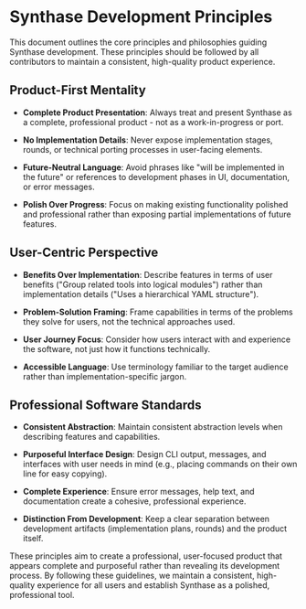 # Synthase Development Principles

This document outlines the core principles and philosophies guiding Synthase development. These principles should be followed by all contributors to maintain a consistent, high-quality product experience.

## Product-First Mentality

- **Complete Product Presentation**: Always treat and present Synthase as a complete, professional product - not as a work-in-progress or port.

- **No Implementation Details**: Never expose implementation stages, rounds, or technical porting processes in user-facing elements.

- **Future-Neutral Language**: Avoid phrases like "will be implemented in the future" or references to development phases in UI, documentation, or error messages.

- **Polish Over Progress**: Focus on making existing functionality polished and professional rather than exposing partial implementations of future features.

## User-Centric Perspective

- **Benefits Over Implementation**: Describe features in terms of user benefits ("Group related tools into logical modules") rather than implementation details ("Uses a hierarchical YAML structure").

- **Problem-Solution Framing**: Frame capabilities in terms of the problems they solve for users, not the technical approaches used.

- **User Journey Focus**: Consider how users interact with and experience the software, not just how it functions technically.

- **Accessible Language**: Use terminology familiar to the target audience rather than implementation-specific jargon.

## Professional Software Standards

- **Consistent Abstraction**: Maintain consistent abstraction levels when describing features and capabilities.

- **Purposeful Interface Design**: Design CLI output, messages, and interfaces with user needs in mind (e.g., placing commands on their own line for easy copying).

- **Complete Experience**: Ensure error messages, help text, and documentation create a cohesive, professional experience.

- **Distinction From Development**: Keep a clear separation between development artifacts (implementation plans, rounds) and the product itself.

These principles aim to create a professional, user-focused product that appears complete and purposeful rather than revealing its development process. By following these guidelines, we maintain a consistent, high-quality experience for all users and establish Synthase as a polished, professional tool. 

